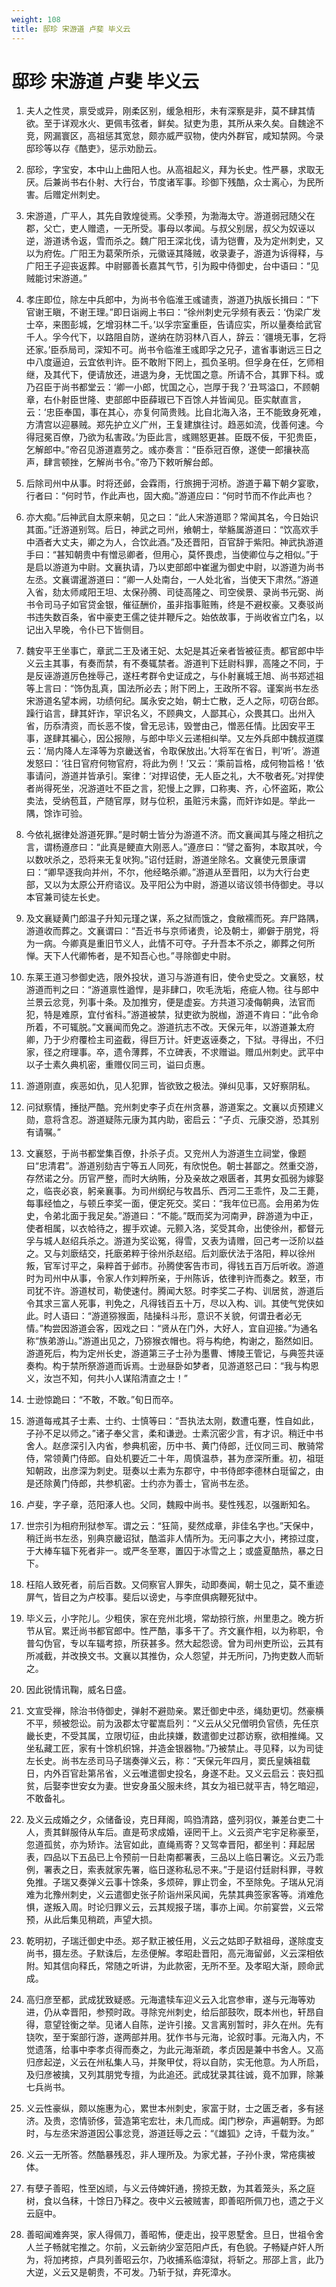 ```yaml
---
weight: 108
title: 邸珍 宋游道 卢斐 毕义云
---
```


# 邸珍 宋游道 卢斐 毕义云

1. <span id="邸珍_宋游道_卢斐_毕义云-1"></span>
夫人之性灵，禀受或异，刚柔区别，缓急相形，未有深察是非，莫不肆其情欲。至于详观水火、更佩韦弦者，鲜矣。狱吏为患，其所从来久矣。自魏途不竞，网漏寰区，高祖惩其宽怠，颇亦威严驭物，使内外群官，咸知禁网。今录邸珍等以存《酷吏》，惩示劝励云。

2. <span id="邸珍_宋游道_卢斐_毕义云-2"></span>
邸珍，字宝安，本中山上曲阳人也。从高祖起义，拜为长史。性严暴，求取无厌。后兼尚书右仆射、大行台，节度诸军事。珍御下残酷，众士离心，为民所害。后赠定州刺史。

3. <span id="邸珍_宋游道_卢斐_毕义云-3"></span>
宋游道，广平人，其先自敦煌徙焉。父季预，为渤海太守。游道弱冠随父在郡，父亡，吏人赠遗，一无所受。事母以孝闻。与叔父别居，叔父为奴诬以逆，游道诱令返，雪而杀之。魏广阳王深北伐，请为铠曹，及为定州刺史，又以为府佐。广阳王为葛荣所杀，元徽诬其降贼，收录妻子，游道为诉得释，与广阳王子迎丧返葬。中尉郦善长嘉其气节，引为殿中侍御史，台中语曰：“见贼能讨宋游道。”

4. <span id="邸珍_宋游道_卢斐_毕义云-4"></span>
孝庄即位，除左中兵郎中，为尚书令临淮王彧谴责，游道乃执版长揖曰：“下官谢王瞋，不谢王理。”即日诣阙上书曰：“徐州刺史元孚频有表云：‘伪梁广发士卒，来图彭城，乞增羽林二千。’以孚宗室重臣，告请应实，所以量奏给武官千人。孚今代下，以路阻自防，遂纳在防羽林八百人，辞云：‘疆境无事，乞将还家。’臣忝局司，深知不可。尚书令临淮王彧即孚之兄子，遣省事谢远三日之中八度逼迫，云宜依判许。臣不敢附下罔上，孤负圣明。但孚身在任，乞师相继，及其代下，便请放还，进退为身，无忧国之意。所请不合，其罪下科。或乃召臣于尚书都堂云：‘卿一小郎，忧国之心，岂厚于我？’丑骂溢口，不顾朝章，右仆射臣世隆、吏部郎中臣薛琡已下百馀人并皆闻见。臣实献直言，云：‘忠臣奉国，事在其心，亦复何简贵贱。比自北海入洛，王不能致身死难，方清宫以迎暴贼。郑先护立义广州，王复建旗往讨。趋恶如流，伐善何速。今得冠冕百僚，乃欲为私害政。’为臣此言，彧赐怒更甚。臣既不佞，干犯贵臣，乞解郎中。”帝召见游道嘉劳之。彧亦奏言：“臣忝冠百僚，遂使一郎攘袂高声，肆言顿挫，乞解尚书令。”帝乃下敕听解台郎。

5. <span id="邸珍_宋游道_卢斐_毕义云-5"></span>
后除司州中从事。时将还邺，会霖雨，行旅拥于河桥。游道于幕下朝夕宴歌，行者曰：“何时节，作此声也，固大痴。”游道应曰：“何时节而不作此声也？

6. <span id="邸珍_宋游道_卢斐_毕义云-6"></span>
亦大痴。”后神武自太原来朝，见之曰：“此人宋游道耶？常闻其名，今日始识其面。”迁游道别驾。后日，神武之司州，飨朝士，举觞属游道曰：“饮高欢手中酒者大丈夫，卿之为人，合饮此酒。”及还晋阳，百官辞于紫阳。神武执游道手曰：“甚知朝贵中有憎忌卿者，但用心，莫怀畏虑，当使卿位与之相似。”于是启以游道为中尉。文襄执请，乃以吏部郎中崔暹为御史中尉，以游道为尚书左丞。文襄谓暹游道曰：“卿一人处南台，一人处北省，当使天下肃然。”游道入省，劾太师咸阳王坦、太保孙腾、司徒高隆之、司空侯景、录尚书元弼、尚书令司马子如官贷金银，催征酬价，虽非指事赃贿，终是不避权豪。又奏驳尚书违失数百条，省中豪吏王儒之徒并鞭斥之。始依故事，于尚收省立门名，以记出入早晚，令仆已下皆侧目。

7. <span id="邸珍_宋游道_卢斐_毕义云-7"></span>
魏安平王坐事亡，章武二王及诸王妃、太妃是其近亲者皆被征责。都官郎中毕义云主其事，有奏而禁，有不奏辄禁者。游道判下廷尉科罪，高隆之不同，于是反诬游道厉色挫辱己，遂枉考群令史证成之，与仆射襄城王旭、尚书郑述祖等上言曰：“饰伪乱真，国法所必去；附下罔上，王政所不容。谨案尚书左丞宋游道名望本阙，功绩何纪。属永安之始，朝士亡散，乏人之际，叨窃台郎。躁行谄言，肆其奸诈，罕识名义，不顾典文，人鄙其心，众畏其口。出州入省，历忝清资，而长恶不悛，曾无忌讳，毁誉由己，憎恶任情。比因安平王事，遂肆其褊心，因公报隙，与郎中毕义云递相纠举。又左外兵郎中魏叔道牒云：‘局内降人左泽等为京畿送省，令取保放出。’大将军在省日，判‘听’。游道发怒曰：‘往日官府何物官府，将此为例！’又云：‘乘前旨格，成何物旨格！’依事请问，游道并皆承引。案律：‘对捍诏使，无人臣之礼，大不敬者死。’对捍使者尚得死坐，况游道吐不臣之言，犯慢上之罪，口称夷、齐，心怀盗跖，欺公卖法，受纳苞苴，产随官厚，财与位积，虽赃污未露，而奸诈如是。举此一隅，馀诈可验。

8. <span id="邸珍_宋游道_卢斐_毕义云-8"></span>
今依礼据律处游道死罪。”是时朝士皆分为游道不济。而文襄闻其与隆之相抗之言，谓杨遵彦曰：“此真是鲠直大刚恶人。”遵彦曰：“譬之畜狗，本取其吠，今以数吠杀之，恐将来无复吠狗。”诏付廷尉，游道坐除名。文襄使元景康谓曰：“卿早逐我向并州，不尔，他经略杀卿。”游道从至晋阳，以为大行台吏部，又以为太原公开府谘议。及平阳公为中尉，游道以谘议领书侍御史。寻以本官兼司徒左长史。

9. <span id="邸珍_宋游道_卢斐_毕义云-9"></span>
及文襄疑黄门郎温子升知元瑾之谋，系之狱而饿之，食敝襦而死。弃尸路隅，游道收而葬之。文襄谓曰：“吾近书与京师诸贵，论及朝士，卿僻于朋党，将为一病。今卿真是重旧节义人，此情不可夺。子升吾本不杀之，卿葬之何所惮。天下人代卿怖者，是不知吾心也。”寻除御史中尉。

10. <span id="邸珍_宋游道_卢斐_毕义云-10"></span>
东莱王道习参御史选，限外投状，道习与游道有旧，使令史受之。文襄怒，杖游道而判之曰：“游道禀性遒悍，是非肆口，吹毛洗垢，疮疵人物。往与郎中兰景云忿竞，列事十条。及加推穷，便是虚妄。方共道习凌侮朝典，法官而犯，特是难原，宜付省科。”游道被禁，狱吏欲为脱枷，游道不肯曰：“此令命所着，不可辄脱。”文襄闻而免之。游道抗志不改。天保元年，以游道兼太府卿，乃于少府覆检主司盗截，得巨万计。奸吏返诬奏之，下狱。寻得出，不归家，径之府理事。卒，遗令薄葬，不立碑表，不求赠谥。赠瓜州刺史。武平中以子士素久典机密，重赠仪同三司，谥曰贞惠。

11. <span id="邸珍_宋游道_卢斐_毕义云-11"></span>
游道刚直，疾恶如仇，见人犯罪，皆欲致之极法。弹纠见事，又好察阴私。

12. <span id="邸珍_宋游道_卢斐_毕义云-12"></span>
问狱察情，捶挞严酷。兖州刺史李子贞在州贪暴，游道案之。文襄以贞预建义勋，意将含忍。游道疑陈元康为其内助，密启云：“子贞、元康交游，恐其别有请嘱。”

13. <span id="邸珍_宋游道_卢斐_毕义云-13"></span>
文襄怒，于尚书都堂集百僚，扑杀子贞。又兖州人为游道生立祠堂，像题曰“忠清君”。游道别劾吉宁等五人同死，有欣悦色。朝士甚鄙之。然重交游，存然诺之分。历官严整，而时大纳贿，分及亲故之艰匮者，其男女孤弱为嫁娶之，临丧必哀，躬亲襄事。为司州纲纪与牧昌乐、西河二王乖忤，及二王薨，每事经恤之，与顿丘李奖一面，便定死交。奖曰：“我年位已高。会用弟为佐史，令弟北面于我足矣。”游道曰：“不能。”既而奖为河南尹，辟游道为中正，使者相属，以衣帢待之，握手欢谑。元颢入洛，奖受其命，出使徐州，都督元孚与城人赵绍兵杀之。游道为奖讼冤，得雪，又表为请赠，回己考一泛阶以益之。又与刘廞结交，托廞弟粹于徐州杀赵绍。后刘廞伏法于洛阳，粹以徐州叛，官军讨平之，枭粹首于邺市。孙腾使客告市司，得钱五百万后听收。游道时为司州中从事，令家人作刘粹所亲，于州陈诉，依律判许而奏之。敕至，市司犹不许。游道杖司，勒使速付。腾闻大怒。时李奖二子构、训居贫，游道后令其求三富人死事，判免之，凡得钱百五十万，尽以入构、训。其使气党侠如此。时人语曰：“游道猕猴面，陆操科斗形，意识不关貌，何谓丑者必无情。”构尝因游道会客，因戏之曰：“贤从在门外，大好人，宜自迎接。”为通名称“族弟游山。”游道出见之，乃猕猴衣帽也。将与构绝，构谢之，豁然如旧。游道死后，构为定州长史，游道第三子士孙为墨曹、博陵王管记，与典签共诬奏构。构于禁所祭游道而诉焉。士逊昼卧如梦者，见游道怒己曰：“我与构恩义，汝岂不知，何共小人谋陷清直之士！”

14. <span id="邸珍_宋游道_卢斐_毕义云-14"></span>
士逊惊跪曰：“不敢，不敢。”旬日而卒。

15. <span id="邸珍_宋游道_卢斐_毕义云-15"></span>
游道每戒其子士素、士约、士慎等曰：“吾执法太刚，数遭屯蹇，性自如此，子孙不足以师之。”诸子奉父言，柔和谦逊。士素沉密少言，有才识。稍迁中书舍人。赵彦深引入内省，参典机密，历中书、黄门侍郎，迁仪同三司、散骑常侍，常领黄门侍郎。自处机要近二十年，周慎温恭，甚为彦深所重。初，祖珽知朝政，出彦深为刺史。珽奏以士素为东郡守，中书侍郎李德林白珽留之，由是还除黄门侍郎，共参机密。士约亦为善士，官尚书左丞。

16. <span id="邸珍_宋游道_卢斐_毕义云-16"></span>
卢斐，字子章，范阳涿人也。父同，魏殿中尚书。斐性残忍，以强断知名。

17. <span id="邸珍_宋游道_卢斐_毕义云-17"></span>
世宗引为相府刑狱参军。谓之云：“狂简，斐然成章，非佳名字也。”天保中，稍迁尚书左丞，别典京畿诏狱，酷滥非人情所为。无问事之大小，拷掠过度，于大棒车辐下死者非一。或严冬至寒，置囚于冰雪之上；或盛夏酷热，暴之日下。

18. <span id="邸珍_宋游道_卢斐_毕义云-18"></span>
枉陷人致死者，前后百数。又伺察官人罪失，动即奏闻，朝士见之，莫不重迹屏气，皆目之为卢校事。斐后以谤史，与李庶俱病鞭死狱中。

19. <span id="邸珍_宋游道_卢斐_毕义云-19"></span>
毕义云，小字陀儿。少粗侠，家在兖州北境，常劫掠行旅，州里患之。晚方折节从官。累迁尚书都官郎中。性严酷，事多干了。齐文襄作相，以为称职，令普勾伪官，专以车辐考掠，所获甚多。然大起怨谤。曾为司州吏所讼，云其有所减截，并改换文书。文襄以其推伪，众人怨望，并无所问，乃拘吏数人而斩之。

20. <span id="邸珍_宋游道_卢斐_毕义云-20"></span>
因此锐情讯鞠，威名日盛。

21. <span id="邸珍_宋游道_卢斐_毕义云-21"></span>
文宣受禅，除治书侍御史，弹射不避勋亲。累迁御史中丞，绳劾更切。然豪横不平，频被怨讼。前为汲郡太守翟嵩启列：“义云从父兄僧明负官债，先任京畿长吏，不受其属，立限切征，由此挟嫌，数遣御史过郡访察，欲相推绳。又坐私藏工匠，家有十馀机织锦，并造金银器物。”乃被禁止。寻见释，以为司徒左长史。尚书左丞司马子瑞奏弹义云，称：“天保元年四月，窦氏皇姨祖载日，内外百官赴第吊省，义云唯遣御史投名，身遂不赴。又义云启云：丧妇孤贫，后娶李世安女为妻。世安身虽父服未终，其女为祖已就平吉，特乞暗迎，不敢备礼。

22. <span id="邸珍_宋游道_卢斐_毕义云-22"></span>
及义云成婚之夕，众储备设，克日拜阁，鸣驺清路，盛列羽仪，兼差台吏二十人，责其鲜服侍从车后。直是苟求成婚，诬罔干上。义云资产宅宇足称豪至，忽道孤贫，亦为矫诈。法官如此，直绳焉寄？又驾幸晋阳，都坐判：拜起居表，四品以下五品已上令预前一日赴南都署表，三品以上临日署讫。义云乃乖例，署表之日，索表就家先署，临日遂称私忌不来。”于是诏付廷尉科罪，寻敕免推。子瑞又奏弹义云事十馀条，多烦碎，罪止罚金，不至除免。子瑞从兄消难为北豫州刺史，义云遣御史张子阶诣州采风闻，先禁其典签家客等。消难危惧，遂叛入周。时论归罪义云，云其规报子瑞，事亦上闻。尔前宴尝，义云常预，从此后集见稍疏，声望大损。

23. <span id="邸珍_宋游道_卢斐_毕义云-23"></span>
乾明初，子瑞迁御史中丞。郑子默正被任用，义云之姑即子默祖母，遂除度支尚书，摄左丞。子默诛后，左丞便解。孝昭赴晋阳，高元海留邺，义云深相依附。知其信向释氏，常随之听讲，为此款密，无所不至。及孝昭大渐，顾命武成。

24. <span id="邸珍_宋游道_卢斐_毕义云-24"></span>
高归彦至都，武成犹致疑惑。元海遣犊车迎义云入北宫参审，遂与元海等劝进，仍从幸晋阳，参预时政。寻除兖州刺史，给后部鼓吹，既本州也，轩昂自得，意望铨衡之举。见诸人自陈，逆许引接。又言离别暂时，非久在州。先有铙吹，至于案部行游，遂两部并用。犹作书与元海，论叙时事。元海入内，不觉遗落，给事中李孝贞得而奏之，为此元海渐疏，孝贞因是兼中书舍人。又高归彦起逆，义云在州私集人马，并聚甲仗，将以自防，实无他意。为人所启，及归彦被擒，又列其朋党专擅，为此追还。武成犹录其往诚，竟不加罪，除兼七兵尚书。

25. <span id="邸珍_宋游道_卢斐_毕义云-25"></span>
义云性豪纵，颇以施惠为心，累世本州刺史，家富于财，士之匮乏者，多有拯济。及贵，恣情骄侈，营造第宅宏壮，未几而成。闺门秽杂，声遍朝野。为郎时，与左丞宋游道因公事忿竞，游道廷辱之云：“《雄狐》之诗，千载为汝。”

26. <span id="邸珍_宋游道_卢斐_毕义云-26"></span>
义云一无所答。然酷暴残忍，非人理所及。为家尤甚，子孙仆隶，常疮痍被体。

27. <span id="邸珍_宋游道_卢斐_毕义云-27"></span>
有孽子善昭，性至凶顽，与义云侍婢奸通，搒掠无数，为其着笼头，系之庭树，食以刍秣，十馀日乃释之。夜中义云被贼害，即善昭所佩刀也，遗之于义云庭中。

28. <span id="邸珍_宋游道_卢斐_毕义云-28"></span>
善昭闻难奔哭，家人得佩刀，善昭怖，便走出，投平恩墅舍。旦日，世祖令舍人兰子畅就宅推之。尔前，义云新纳少室范阳卢氏，有色貌。子畅疑卢奸人所为，将加拷掠，卢具列善昭云尔，乃收捕系临漳狱，将斩之。邢邵上言，此乃大逆，义云又是朝贵，不可发。乃斩于狱，弃死漳水。
